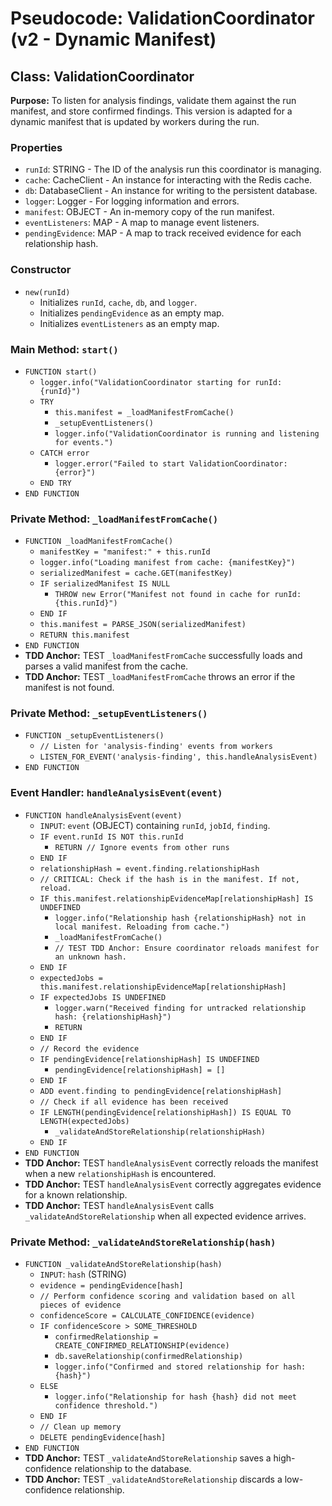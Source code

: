 # Pseudocode: ValidationCoordinator (v2 - Dynamic Manifest)

## Class: ValidationCoordinator

**Purpose:** To listen for analysis findings, validate them against the run manifest, and store confirmed findings. This version is adapted for a dynamic manifest that is updated by workers during the run.

### Properties
- `runId`: STRING - The ID of the analysis run this coordinator is managing.
- `cache`: CacheClient - An instance for interacting with the Redis cache.
- `db`: DatabaseClient - An instance for writing to the persistent database.
- `logger`: Logger - For logging information and errors.
- `manifest`: OBJECT - An in-memory copy of the run manifest.
- `eventListeners`: MAP - A map to manage event listeners.
- `pendingEvidence`: MAP - A map to track received evidence for each relationship hash.

### Constructor
- `new(runId)`
  - Initializes `runId`, `cache`, `db`, and `logger`.
  - Initializes `pendingEvidence` as an empty map.
  - Initializes `eventListeners` as an empty map.

### Main Method: `start()`
- `FUNCTION start()`
  - `logger.info("ValidationCoordinator starting for runId: {runId}")`
  - `TRY`
    - `this.manifest = _loadManifestFromCache()`
    - `_setupEventListeners()`
    - `logger.info("ValidationCoordinator is running and listening for events.")`
  - `CATCH error`
    - `logger.error("Failed to start ValidationCoordinator: {error}")`
  - `END TRY`
- `END FUNCTION`

### Private Method: `_loadManifestFromCache()`
- `FUNCTION _loadManifestFromCache()`
  - `manifestKey = "manifest:" + this.runId`
  - `logger.info("Loading manifest from cache: {manifestKey}")`
  - `serializedManifest = cache.GET(manifestKey)`
  - `IF serializedManifest IS NULL`
    - `THROW new Error("Manifest not found in cache for runId: {this.runId}")`
  - `END IF`
  - `this.manifest = PARSE_JSON(serializedManifest)`
  - `RETURN this.manifest`
- `END FUNCTION`
- **TDD Anchor:** TEST `_loadManifestFromCache` successfully loads and parses a valid manifest from the cache.
- **TDD Anchor:** TEST `_loadManifestFromCache` throws an error if the manifest is not found.

### Private Method: `_setupEventListeners()`
- `FUNCTION _setupEventListeners()`
  - `// Listen for 'analysis-finding' events from workers`
  - `LISTEN_FOR_EVENT('analysis-finding', this.handleAnalysisEvent)`
- `END FUNCTION`

### Event Handler: `handleAnalysisEvent(event)`
- `FUNCTION handleAnalysisEvent(event)`
  - `INPUT`: `event` (OBJECT) containing `runId`, `jobId`, `finding`.
  - `IF event.runId IS NOT this.runId`
    - `RETURN // Ignore events from other runs`
  - `END IF`
  - `relationshipHash = event.finding.relationshipHash`
  - `// CRITICAL: Check if the hash is in the manifest. If not, reload.`
  - `IF this.manifest.relationshipEvidenceMap[relationshipHash] IS UNDEFINED`
    - `logger.info("Relationship hash {relationshipHash} not in local manifest. Reloading from cache.")`
    - `_loadManifestFromCache()`
    - `// TEST TDD Anchor: Ensure coordinator reloads manifest for an unknown hash.`
  - `END IF`
  - `expectedJobs = this.manifest.relationshipEvidenceMap[relationshipHash]`
  - `IF expectedJobs IS UNDEFINED`
    - `logger.warn("Received finding for untracked relationship hash: {relationshipHash}")`
    - `RETURN`
  - `END IF`
  - `// Record the evidence`
  - `IF pendingEvidence[relationshipHash] IS UNDEFINED`
    - `pendingEvidence[relationshipHash] = []`
  - `END IF`
  - `ADD event.finding to pendingEvidence[relationshipHash]`
  - `// Check if all evidence has been received`
  - `IF LENGTH(pendingEvidence[relationshipHash]) IS EQUAL TO LENGTH(expectedJobs)`
    - `_validateAndStoreRelationship(relationshipHash)`
  - `END IF`
- `END FUNCTION`
- **TDD Anchor:** TEST `handleAnalysisEvent` correctly reloads the manifest when a new `relationshipHash` is encountered.
- **TDD Anchor:** TEST `handleAnalysisEvent` correctly aggregates evidence for a known relationship.
- **TDD Anchor:** TEST `handleAnalysisEvent` calls `_validateAndStoreRelationship` when all expected evidence arrives.

### Private Method: `_validateAndStoreRelationship(hash)`
- `FUNCTION _validateAndStoreRelationship(hash)`
  - `INPUT`: `hash` (STRING)
  - `evidence = pendingEvidence[hash]`
  - `// Perform confidence scoring and validation based on all pieces of evidence`
  - `confidenceScore = CALCULATE_CONFIDENCE(evidence)`
  - `IF confidenceScore > SOME_THRESHOLD`
    - `confirmedRelationship = CREATE_CONFIRMED_RELATIONSHIP(evidence)`
    - `db.saveRelationship(confirmedRelationship)`
    - `logger.info("Confirmed and stored relationship for hash: {hash}")`
  - `ELSE`
    - `logger.info("Relationship for hash {hash} did not meet confidence threshold.")`
  - `END IF`
  - `// Clean up memory`
  - `DELETE pendingEvidence[hash]`
- `END FUNCTION`
- **TDD Anchor:** TEST `_validateAndStoreRelationship` saves a high-confidence relationship to the database.
- **TDD Anchor:** TEST `_validateAndStoreRelationship` discards a low-confidence relationship.

